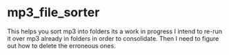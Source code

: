 # mp3_file_sorter

This helps you sort mp3 into folders
its a work in progress I intend to re-run it over mp3 already in folders in order to consolidate.
Then I need to figure out how to delete the erroneous ones.
